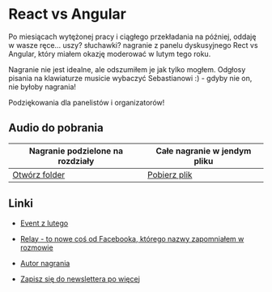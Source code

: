 # React vs Angular

Po miesiącach wytężonej pracy i ciągłego przekładania na później, oddaję w wasze ręce... uszy? słuchawki? nagranie z panelu dyskusyjnego Rect vs Angular, który miałem okazję moderować w lutym tego roku.

Nagranie nie jest idealne, ale odszumiłem je jak tylko mogłem. Odgłosy pisania na klawiaturze musicie wybaczyć Sebastianowi :) - gdyby nie on, nie byłoby nagrania!

Podziękowania dla panelistów i organizatorów!

## Audio do pobrania

Nagranie podzielone na rozdziały | Całe nagranie w jendym pliku
 --- | ---
[Otwórz folder](https://naugtur.egnyte.com/fl/eSdMCRoEOs/React-vs-Angular) | [Pobierz plik](https://naugtur.egnyte.com/dl/LSFvNmx0B6/React-vs-Angular.mp3)


## Linki

- [Event z lutego](https://www.facebook.com/events/160251467665280)
- [Relay - to nowe coś od Facebooka, którego nazwy zapomniałem w rozmowie](https://facebook.github.io/relay/)
- [Autor nagrania](http://events.pozoga.eu)

- [Zapisz się do newslettera po więcej](http://naugtur.pl/news)

